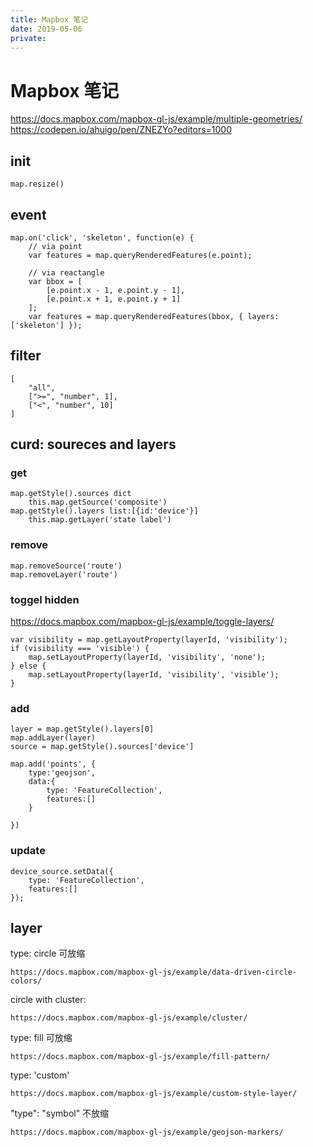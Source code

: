 ```yaml
---
title: Mapbox 笔记
date: 2019-05-06
private:
---
```

# Mapbox 笔记
https://docs.mapbox.com/mapbox-gl-js/example/multiple-geometries/
https://codepen.io/ahuigo/pen/ZNEZYo?editors=1000

## init
    map.resize()

## event

    map.on('click', 'skeleton', function(e) {
        // via point
        var features = map.queryRenderedFeatures(e.point);

        // via reactangle
        var bbox = [
            [e.point.x - 1, e.point.y - 1],
            [e.point.x + 1, e.point.y + 1]
        ];
        var features = map.queryRenderedFeatures(bbox, { layers: ['skeleton'] });

## filter

    [
        "all",
        [">=", "number", 1],
        ["<", "number", 10]
    ]

## curd: soureces and layers


### get

    map.getStyle().sources dict
        this.map.getSource('composite')
    map.getStyle().layers list:[{id:'device'}]
        this.map.getLayer('state label')

### remove

    map.removeSource('route')
    map.removeLayer('route')

### toggel hidden
https://docs.mapbox.com/mapbox-gl-js/example/toggle-layers/

    var visibility = map.getLayoutProperty(layerId, 'visibility');
    if (visibility === 'visible') {
        map.setLayoutProperty(layerId, 'visibility', 'none');
    } else {
        map.setLayoutProperty(layerId, 'visibility', 'visible');
    }

### add

    layer = map.getStyle().layers[0]
    map.addLayer(layer)
    source = map.getStyle().sources['device']

    map.add('points', {
        type:'geojson',
        data:{
            type: 'FeatureCollection',
            features:[]
        }

    })

### update
    device_source.setData({
        type: 'FeatureCollection',
        features:[]
    });

## layer
type: circle 可放缩

    https://docs.mapbox.com/mapbox-gl-js/example/data-driven-circle-colors/

circle with cluster:

    https://docs.mapbox.com/mapbox-gl-js/example/cluster/


type: fill 可放缩

    https://docs.mapbox.com/mapbox-gl-js/example/fill-pattern/

type: 'custom'

    https://docs.mapbox.com/mapbox-gl-js/example/custom-style-layer/

"type": "symbol" 不放缩

    https://docs.mapbox.com/mapbox-gl-js/example/geojson-markers/